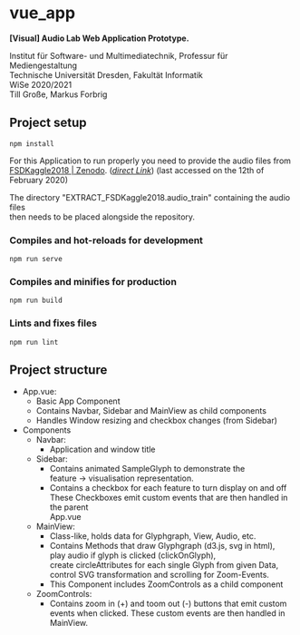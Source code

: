 # vue_app
**[Visual] Audio Lab Web Application Prototype.**  

Institut für Software- und Multimediatechnik, Professur für Mediengestaltung  
Technische Universität Dresden, Fakultät Informatik  
WiSe 2020/2021  
Till Große, Markus Forbrig

## Project setup
```
npm install
```
For this Application to run properly you need to provide the audio files from  
[FSDKaggle2018 | Zenodo](https://zenodo.org/record/2552860#.YCZS2C1oRp8). 
([*direct Link*](https://zenodo.org/record/2552860/files/FSDKaggle2018.audio_train.zip?download=1))
(last accessed on the 12th of February 2020)  

The directory "EXTRACT_FSDKaggle2018.audio_train" containing the audio files  
then needs to be placed alongside the repository.


### Compiles and hot-reloads for development
```
npm run serve
```

### Compiles and minifies for production
```
npm run build
```

### Lints and fixes files
```
npm run lint
```

## Project structure
* App.vue:
    * Basic App Component
    * Contains Navbar, Sidebar and MainView as child components
    * Handles Window resizing and checkbox changes (from Sidebar)
* Components
    * Navbar:
        * Application and window title
    * Sidebar:
        * Contains animated SampleGlyph to demonstrate the  
        feature -> visualisation representation.
        * Contains a checkbox for each feature to turn display on and off  
        These Checkboxes emit custom events that are then handled in the parent  
        App.vue
    * MainView:
        * Class-like, holds data for Glyphgraph, View, Audio, etc.    
        * Contains Methods that draw Glyphgraph (d3.js, svg in html),  
        play audio if glyph is clicked (clickOnGlyph),  
        create circleAttributes for each single Glyph from given Data,  
        control SVG transformation and scrolling for Zoom-Events.    
        * This Component includes ZoomControls as a child component
    * ZoomControls:  
        * Contains zoom in (+) and toom out (-) buttons that emit custom  
        events when clicked. These custom events are then handled in MainView.

